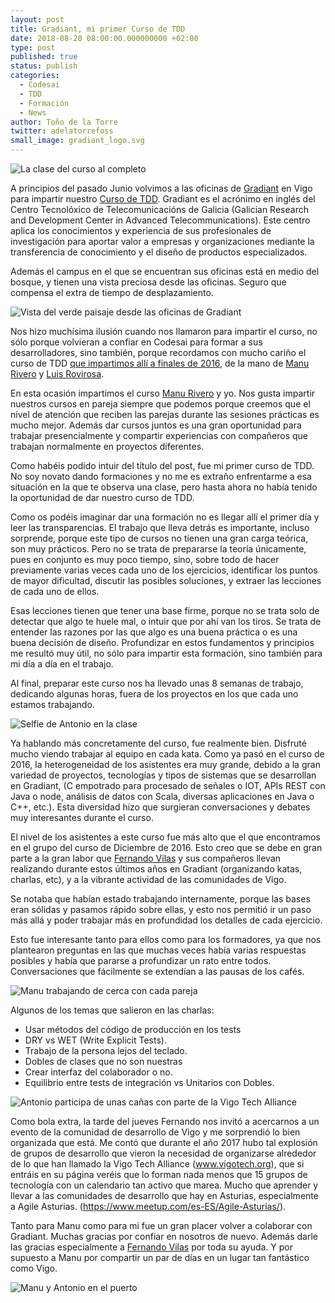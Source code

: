 ```yaml
---
layout: post
title: Gradiant, mi primer Curso de TDD
date: 2018-08-20 08:00:00.000000000 +02:00
type: post
published: true
status: publish
categories:
  - Codesai
  - TDD
  - Formación
  - News
author: Toño de la Torre
twitter: adelatorrefoss
small_image: gradiant_logo.svg
---
```


<img src="/assets/gradiant18_all_group.JPG" alt="La clase del curso al completo" />

A principios del pasado Junio volvimos a las oficinas de [Gradiant](https://www.gradiant.org/) en Vigo para impartir nuestro [Curso de TDD](https://www.codesai.com/curso-de-tdd/). Gradiant es el acrónimo en inglés del Centro Tecnolóxico de Telecomunicacións de Galicia (Galician Research and Development Center in Advanced Telecommunications). Este centro aplica los conocimientos y experiencia de sus profesionales de investigación para aportar valor a empresas y organizaciones mediante la transferencia de conocimiento y el diseño de productos especializados.

Además el campus en el que se encuentran sus oficinas está en medio del bosque, y tienen una vista preciosa desde las oficinas. Seguro que compensa el extra de tiempo de desplazamiento.

<img src="/assets/gradiant18_landscape.JPG" alt="Vista del verde paisaje desde las oficinas de Gradiant" />

Nos hizo muchísima ilusión cuando nos llamaron para impartir el curso, no sólo porque volvieran a confiar en Codesai para formar a sus desarrolladores, sino también, porque recordamos con mucho cariño el curso de TDD [que impartimos allí a finales de 2016](/2016/12/estuvimos-en-gradiant), de la mano de [Manu Rivero](https://twitter.com/trikitrok) y [Luis Rovirosa](https://twitter.com/luisrovirosa).

En esta ocasión impartimos el curso [Manu Rivero](https://twitter.com/trikitrok) y yo. Nos gusta impartir nuestros cursos en pareja siempre que podemos porque creemos que el nivel de atención que reciben las parejas durante las sesiones prácticas es mucho mejor. Además dar cursos juntos es una gran oportunidad para trabajar presencialmente y compartir experiencias con compañeros que trabajan normalmente en proyectos diferentes. 

Como habéis podido intuir del título del post, fue mi primer curso de TDD. No soy novato dando formaciones y no me es extraño enfrentarme a esa situación en la que te observa una clase, pero hasta ahora no había tenido la oportunidad de dar nuestro curso de TDD. 

Como os podéis imaginar dar una formación no es llegar allí el primer día y leer las transparencias. El trabajo que lleva detrás es importante, incluso sorprende, porque este tipo de cursos no tienen una gran carga teórica, son muy prácticos. Pero no se trata de prepararse la teoría únicamente, pues en conjunto es muy poco tiempo, sino, sobre todo  de hacer previamente varias veces cada uno de los ejercicios, identificar los puntos de mayor dificultad, discutir las posibles soluciones, y extraer las lecciones de cada uno de ellos.

Esas lecciones tienen que tener una base firme, porque no se trata solo de detectar que algo te huele mal, o intuir que por ahí van los tiros. Se trata de entender las razones por las que algo es una buena práctica o es una buena decisión de diseño. Profundizar en estos fundamentos y principios me resultó muy útil, no sólo para impartir esta formación, sino también para mi día a día en el trabajo.

Al final, preparar este curso nos ha llevado unas 8 semanas de trabajo, dedicando algunas horas, fuera de  los proyectos en los que cada uno estamos trabajando.


<img src="/assets/gradiant18_selfie.JPG" alt="Selfie de Antonio en la clase" />



Ya hablando más concretamente del curso, fue realmente bien. Disfruté mucho viendo trabajar al equipo en cada kata. Como ya pasó en el curso de 2016, la heterogeneidad de los asistentes era muy grande, debido a la gran variedad de proyectos, tecnologías y tipos de sistemas que se desarrollan en Gradiant, (C empotrado para procesado de señales o IOT, APIs REST con Java o node, análisis de datos con Scala, diversas aplicaciones en Java o C++, etc.). Esta diversidad hizo que surgieran conversaciones y debates muy interesantes durante el curso.

El nivel de los asistentes a este curso fue más alto que el que encontramos en el grupo del curso de Diciembre de 2016. Esto creo que se debe en gran parte a la gran labor que [Fernando Vilas](https://twitter.com/fer_vilas) y sus compañeros llevan realizando durante estos últimos años en Gradiant (organizando katas, charlas, etc), y a la vibrante actividad de las comunidades de Vigo.

Se notaba que habían estado trabajando internamente, porque las bases eran sólidas y pasamos rápido sobre ellas, y esto nos  permitió ir un paso más allá y poder trabajar más en profundidad los detalles de cada ejercicio.

Esto fue interesante tanto para ellos como para los formadores, ya que nos plantearon preguntas en las que muchas veces había varias respuestas posibles y había que pararse a profundizar un rato entre todos. Conversaciones que fácilmente se extendían a las pausas de los cafés. 

<img src="/assets/gradiant18_pair.JPG" alt="Manu trabajando de cerca con cada pareja" />


Algunos de los temas que salieron en las charlas:

- Usar métodos del código de producción en los tests
- DRY vs WET (Write Explicit Tests).
- Trabajo de la persona lejos del teclado.
- Dobles de clases que no son nuestras
- Crear interfaz del colaborador o no.
- Equilibrio entre tests de integración vs Unitarios con Dobles.


<img src="/assets/gradiant18_vigo_tech.JPG" alt="Antonio participa de unas cañas con parte de la Vigo Tech Alliance" />


Como bola extra, la tarde del jueves Fernando nos invitó a acercarnos a un evento de la comunidad de desarrollo de Vigo y me sorprendió lo bien organizada que está. Me contó que durante el año 2017 hubo tal explosión de grupos de desarrollo que vieron la necesidad de organizarse alrededor de lo que han llamado la Vigo Tech Alliance (www.vigotech.org), que si entráis en su página veréis que lo forman nada menos que 15 grupos de tecnología con un calendario tan activo que marea. Mucho que aprender y llevar a las comunidades de desarrollo que hay en Asturias, especialmente a Agile Asturias. (https://www.meetup.com/es-ES/Agile-Asturias/).

Tanto para Manu como para mi fue un gran placer volver a colaborar con Gradiant.
Muchas gracias por confiar en nosotros de nuevo. Además darle las gracias especialmente a [Fernando Vilas](https://twitter.com/fer_vilas) por toda su ayuda. Y por supuesto a Manu por compartir un par de días en un lugar tan fantástico como Vigo. 


<img src="/assets/gradiant18_manu_and_antonio.JPG" alt="Manu y Antonio en el puerto" />
